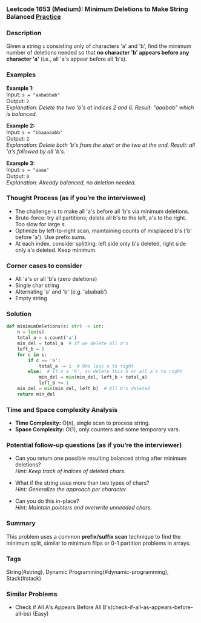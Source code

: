 ### Leetcode 1653 (Medium): Minimum Deletions to Make String Balanced [Practice](https://leetcode.com/problems/minimum-deletions-to-make-string-balanced)

### Description  
Given a string `s` consisting only of characters 'a' and 'b', find the minimum number of deletions needed so that **no character 'b' appears before any character 'a'** (i.e., all 'a's appear before all 'b's).

### Examples  

**Example 1:**  
Input: `s = "aababbab"`  
Output: `2`  
*Explanation: Delete the two 'b's at indices 2 and 6. Result: "aaabab" which is balanced.*

**Example 2:**  
Input: `s = "bbaaaaabb"`  
Output: `2`  
*Explanation: Delete both 'b's from the start or the two at the end. Result: all 'a's followed by all 'b's.*

**Example 3:**  
Input: `s = "aaaa"`  
Output: `0`  
*Explanation: Already balanced, no deletion needed.*


### Thought Process (as if you’re the interviewee)  
- The challenge is to make all 'a's before all 'b's via minimum deletions.
- Brute-force: try all partitions; delete all b's to the left, a's to the right. Too slow for large s.
- Optimize by left-to-right scan, maintaining counts of misplaced b's ('b' before 'a'). Use prefix sums.
- At each index, consider splitting: left side only b's deleted, right side only a's deleted. Keep minimum.


### Corner cases to consider  
- All 'a's or all 'b's (zero deletions)
- Single char string
- Alternating 'a' and 'b' (e.g. 'ababab')
- Empty string


### Solution

```python
def minimumDeletions(s: str) -> int:
    n = len(s)
    total_a = s.count('a')
    min_del = total_a  # If we delete all a's
    left_b = 0
    for c in s:
        if c == 'a':
            total_a -= 1  # One less a to right
        else:  # It's a 'b', so delete this b or all a's to right
            min_del = min(min_del, left_b + total_a)
            left_b += 1
    min_del = min(min_del, left_b)  # All b's deleted
    return min_del
```

### Time and Space complexity Analysis  

- **Time Complexity:** O(n), single scan to process string.
- **Space Complexity:** O(1), only counters and some temporary vars.


### Potential follow-up questions (as if you’re the interviewer)  

- Can you return one possible resulting balanced string after minimum deletions?  
  *Hint: Keep track of indices of deleted chars.*

- What if the string uses more than two types of chars?  
  *Hint: Generalize the approach per character.*

- Can you do this in-place?  
  *Hint: Maintain pointers and overwrite unneeded chars.*

### Summary
This problem uses a common **prefix/suffix scan** technique to find the minimum split, similar to minimum flips or 0-1 partition problems in arrays.

### Tags
String(#string), Dynamic Programming(#dynamic-programming), Stack(#stack)

### Similar Problems
- Check if All A's Appears Before All B's(check-if-all-as-appears-before-all-bs) (Easy)